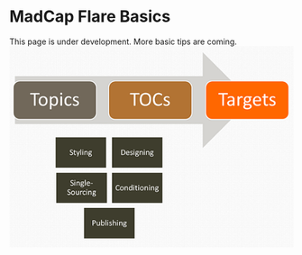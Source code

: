 # MadCap Flare Basics  

This page is under development. More basic tips are coming. 
![Basic Workflow Diagram for Flare.](images\Flare_Workflow.png)